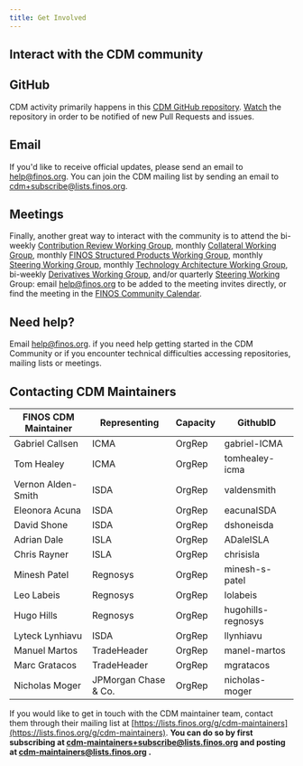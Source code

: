 ```yaml
---
title: Get Involved
---
```


## Interact with the CDM community
 
## GitHub

CDM activity primarily happens in this [CDM GitHub repository](https://github.com/finos/common-domain-model). [Watch](https://docs.github.com/en/account-and-profile/managing-subscriptions-and-notifications-on-github/setting-up-notifications/configuring-notifications#configuring-your-watch-settings-for-an-individual-repository) the repository in order to be notified of new Pull Requests and issues.
 
## Email

If you'd like to receive official updates, please send an email to help@finos.org. You can join the CDM mailing list by sending an email to [cdm+subscribe@lists.finos.org](mailto:cdm+subscribe@lists.finos.org). 
 
## Meetings

Finally, another great way to interact with the community is to attend the bi-weekly [ Contribution Review Working Group](https://cdm.finos.org/docs/CDM-Contribution-Review-WG), monthly [Collateral Working Group](https://cdm.finos.org/docs/CDM-Collateral-WG), monthly [FINOS  Structured Products Working Group](https://cdm.finos.org/docs/CDM-Structured-Products-WG), monthly [Steering Working Group](https://cdm.finos.org/docs/CDM-Steering-WG), monthly [Technology Architecture Working Group](https://cdm.finos.org/docs/CDM-Technology-Architecture-WG), bi-weekly [Derivatives Working Group](https://cdm.finos.org/docs/CDM-Derivatives-WG), and/or quarterly [Steering Working](https://cdm.finos.org/docs/CDM-Steering-WG) Group: email help@finos.org to be added to the meeting invites directly, or find the meeting in the [FINOS Community Calendar](https://calendar.google.com/calendar/embed?src=finos.org_fac8mo1rfc6ehscg0d80fi8jig%40group.calendar.google.com). 

## Need help?

Email help@finos.org. if you need help getting started in the CDM Community or if you encounter technical difficulties accessing repositories, mailing lists or meetings. 

## Contacting CDM Maintainers

|FINOS CDM Maintainer  |Representing    |Capacity                                     |GithubID              |    
| -------------------- | -------------- | ------------------------------------------- | -------------------- |           
| Gabriel Callsen      | ICMA           | OrgRep                                      | gabriel-ICMA         | 
| Tom Healey           | ICMA           | OrgRep                                      | tomhealey-icma       | 
| Vernon Alden-Smith   | ISDA           | OrgRep                                      | valdensmith          | 
| Eleonora Acuna       | ISDA           | OrgRep                                      | eacunaISDA           | 
| David Shone          | ISDA           | OrgRep                                      | dshoneisda           | 
| Adrian Dale          | ISLA           | OrgRep                                      | ADaleISLA            | 
| Chris Rayner         | ISLA           | OrgRep                                      | chrisisla            | 
| Minesh Patel         | Regnosys       | OrgRep                                      | minesh-s-patel       | 
| Leo Labeis           | Regnosys       | OrgRep                                      | lolabeis             | 
| Hugo Hills           | Regnosys       | OrgRep                                      | hugohills-regnosys   | 
| Lyteck Lynhiavu      | ISDA           | OrgRep                                      | llynhiavu            | 
| Manuel Martos        | TradeHeader    | OrgRep                                      | manel-martos         | 
| Marc Gratacos        | TradeHeader    | OrgRep                                      | mgratacos            |
| Nicholas Moger       | JPMorgan Chase & Co.|  OrgRep                                | nicholas-moger         | 

If you would like to get in touch with the CDM maintainer team, contact them through their mailing list at [https://lists.finos.org/g/cdm-maintainers](https://lists.finos.org/g/cdm-maintainers). **You can do so by first subscribing at [cdm-maintainers+subscribe@lists.finos.org](mailto:cdm-maintainers+subscribe@lists.finos.org) and posting at [cdm-maintainers@lists.finos.org](mailto:cdm-maintainers@lists.finos.org) .**
